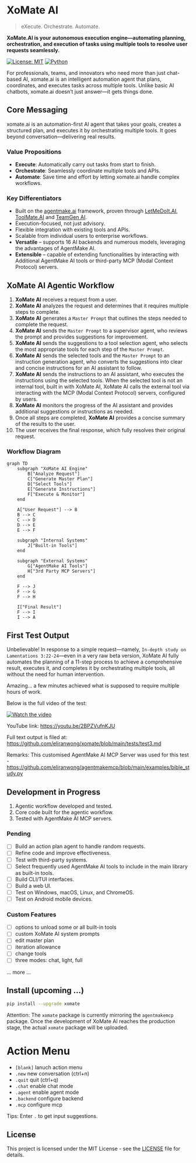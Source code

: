 # XoMate AI

> eXecute. Orchestrate. Automate.

**XoMate.AI is your autonomous execution engine—automating planning, orchestration, and execution of tasks using multiple tools to resolve user requests seamlessly.**

[![License: MIT](https://img.shields.io/badge/License-MIT-yellow.svg)](https://opensource.org/licenses/MIT)
[![Python](https://img.shields.io/badge/Python-3.9%2B-blue.svg)](https://www.python.org/downloads/)

For professionals, teams, and innovators who need more than just chat-based AI, xomate.ai is an intelligent automation agent that plans, coordinates, and executes tasks across multiple tools. Unlike basic AI chatbots, xomate.ai doesn’t just answer—it gets things done.

## Core Messaging

xomate.ai is an automation-first AI agent that takes your goals, creates a structured plan, and executes it by orchestrating multiple tools. It goes beyond conversation—delivering real results.

### Value Propositions

*   **Execute**: Automatically carry out tasks from start to finish.
*   **Orchestrate**: Seamlessly coordinate multiple tools and APIs.
*   **Automate**: Save time and effort by letting xomate.ai handle complex workflows.

### Key Differentiators

*   Built on the [agentmake.ai](https://github.com/eliranwong/agentmake) framework, proven through [LetMeDoIt.AI](https://github.com/eliranwong/letmedoit), [ToolMate.AI](https://github.com/eliranwong/toolmate) and [TeamGen AI](https://github.com/eliranwong/teamgenai).
*   Execution-focused, not just advisory.
*   Flexible integration with existing tools and APIs.
*   Scalable from individual users to enterprise workflows.
*   **Versatile** – supports 16 AI backends and numerous models, leveraging the advantages of AgentMake AI.
*   **Extensible** – capable of extending functionalities by interacting with Additional AgentMake AI tools or third-party MCP (Modal Context Protocol) servers.

## XoMate AI Agentic Workflow

1.  **XoMate AI** receives a request from a user.
2.  **XoMate AI** analyzes the request and determines that it requires multiple steps to complete.
3.  **XoMate AI** generates a `Master Prompt` that outlines the steps needed to complete the request.
4.  **XoMate AI** sends the `Master Prompt` to a supervisor agent, who reviews the prompt and provides suggestions for improvement.
5.  **XoMate AI** sends the suggestions to a tool selection agent, who selects the most appropriate tools for each step of the `Master Prompt`.
6.  **XoMate AI** sends the selected tools and the `Master Prompt` to an instruction generation agent, who converts the suggestions into clear and concise instructions for an AI assistant to follow.
7.  **XoMate AI** sends the instructions to an AI assistant, who executes the instructions using the selected tools. When the selected tool is not an internal tool, built in with XoMate AI, XoMate AI calls the external tool via interacting with the MCP (Modal Context Protocol) servers, configured by users.
8.  **XoMate AI** monitors the progress of the AI assistant and provides additional suggestions or instructions as needed.
9.  Once all steps are completed, **XoMate AI** provides a concise summary of the results to the user.
10. The user receives the final response, which fully resolves their original request.

### Workflow Diagram

```mermaid
graph TD
    subgraph "XoMate AI Engine"
        B["Analyze Request"]
        C["Generate Master Plan"]
        D["Select Tools"]
        E["Generate Instructions"]
        F["Execute & Monitor"]
    end

    A["User Request"] --> B
    B --> C
    C --> D
    D --> E
    E --> F

    subgraph "Internal Systems"
        J["Built-in Tools"]
    end

    subgraph "External Systems"
        G["AgentMake AI Tools"]
        H["3rd Party MCP Servers"]
    end

    F --> J
    F --> G
    F --> H

    I["Final Result"]
    F --> I
    I --> A
```

## First Test Output

Unbelievable! In response to a simple request—namely, `In-depth study on Lamentations 3:22-24`—even in a very raw beta version, XoMate AI fully automates the planning of a 11-step process to achieve a comprehensive result, executes it, and completes it by orchestrating multiple tools, all without the need for human intervention.

Amazing... a few minutes achieved what is supposed to require multiple hours of work.

Below is the full video of the test:

[![Watch the video](https://img.youtube.com/vi/2BPZVufnKJU/maxresdefault.jpg)](https://youtu.be/2BPZVufnKJU)

YouTube link: https://youtu.be/2BPZVufnKJU

Full text output is filed at: https://github.com/eliranwong/xomate/blob/main/tests/test3.md

Remarks: This customised AgentMake AI MCP Server was used for this test - https://github.com/eliranwong/agentmakemcp/blob/main/examples/bible_study.py

## Development in Progress

1.  Agentic workflow developed and tested.
2.  Core code built for the agentic workflow.
3.  Tested with AgentMake AI MCP servers.

### Pending

*   [ ] Build an action plan agent to handle random requests.
*   [ ] Refine code and improve effectiveness.
*   [ ] Test with third-party systems.
*   [ ] Select frequently used AgentMake AI tools to include in the main library as built-in tools.
*   [ ] Build CLI/TUI interfaces.
*   [ ] Build a web UI.
*   [ ] Test on Windows, macOS, Linux, and ChromeOS.
*   [ ] Test on Android mobile devices.

### Custom Features

*   [ ] options to unload some or all built-in tools
*   [ ] custom XoMate AI system prompts
*   [ ] edit master plan
*   [ ] iteration allowance
*   [ ] change tools
*   [ ] three modes: chat, light, full

... more ...

## Install (upcoming ...)

```bash
pip install --upgrade xomate
```

Attention: The `xomate` package is currently mirroring the `agentmakemcp` package. Once the development of XoMate AI reaches the production stage, the actual `xomate` package will be uploaded.

# Action Menu

* `[blank]` lanuch action menu
* `.new` new conversation (ctrl+n)
* `.quit` quit (ctrl+q)
* `.chat` enable chat mode
* `.agent` enable agent mode
* `.backend` configure backend
* `.mcp` configure mcp

Tips: Enter `.` to get input suggestions.

## License

This project is licensed under the MIT License - see the [LICENSE](LICENSE) file for details.

